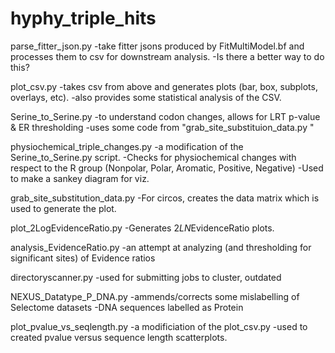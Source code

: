 # hyphy_triple_hits

parse_fitter_json.py
-take fitter jsons produced by FitMultiModel.bf and processes them to csv for downstream analysis.
-Is there a better way to do this?

plot_csv.py
-takes csv from above and generates plots (bar, box, subplots, overlays, etc).
-also provides some statistical analysis of the CSV.

Serine_to_Serine.py
-to understand codon changes, allows for LRT p-value & ER thresholding 
-uses some code from "grab_site_substituion_data.py "

physiochemical_triple_changes.py
-a modification of the Serine_to_Serine.py script.
-Checks for physiochemical changes with respect to the R group (Nonpolar, Polar, Aromatic, Positive, Negative)
-Used to make a sankey diagram for viz.

grab_site_substitution_data.py 
-For circos, creates the data matrix which is used to generate the plot.

plot_2LogEvidenceRatio.py
-Generates 2*LN*EvidenceRatio plots.

analysis_EvidenceRatio.py
-an attempt at analyzing (and thresholding for significant sites) of Evidence ratios

directoryscanner.py
-used for submitting jobs to cluster, outdated

NEXUS_Datatype_P_DNA.py
-ammends/corrects some mislabelling of Selectome datasets
-DNA sequences labelled as Protein

plot_pvalue_vs_seqlength.py 
-a modificiation of the plot_csv.py
-used to created pvalue versus sequence length scatterplots.

